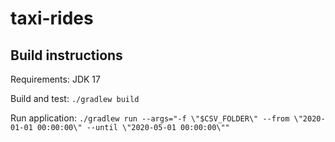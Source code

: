 # taxi-rides

## Build instructions

Requirements: JDK 17

Build and test: `./gradlew build`

Run
application: `./gradlew run --args="-f \"$CSV_FOLDER\" --from \"2020-01-01 00:00:00\" --until \"2020-05-01 00:00:00\""`